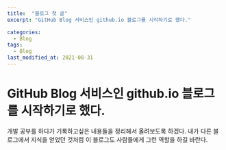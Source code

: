 ```yaml
---
title:  "블로그 첫 글"
excerpt: "GitHub Blog 서비스인 github.io 블로그를 시작하기로 했다."

categories:
  - Blog
tags:
  - Blog
last_modified_at: 2021-08-31
---
```


# GitHub Blog 서비스인 github.io 블로그를 시작하기로 했다.
개발 공부를 하다가 기록하고싶은 내용들을 정리해서 올려보도록 하겠다.
내가 다른 블로그에서 지식을 얻었던 것처럼 이 블로그도 사람들에게 그런 역할을 하길 바란다.
